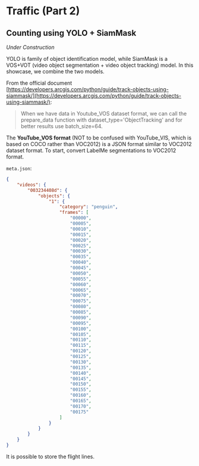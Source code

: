 # Traffic (Part 2)
## Counting using YOLO + SiamMask

*Under Construction*

YOLO is family of object identification model, while SiamMask is a VOS+VOT (video object segmentation + video object tracking) model. In this showcase, we combine the two models.

From the official document [https://developers.arcgis.com/python/guide/track-objects-using-siammask/](https://developers.arcgis.com/python/guide/track-objects-using-siammask/):

> When we have data in Youtube_VOS dataset format, we can call the prepare_data function with dataset_type='ObjectTracking' and for better results use batch_size=64.

The **YouTube_VOS format** (NOT to be confused with YouTube_V*I*S, which is based on COCO rather than VOC2012) is a JSON format similar to VOC2012 dataset format. To start, convert LabelMe segmentations to VOC2012 format.

`meta.json`:
```json
{
    "videos": {
        "003234408d": {
            "objects": {
                "1": {
                    "category": "penguin", 
                    "frames": [
                        "00000", 
                        "00005", 
                        "00010", 
                        "00015", 
                        "00020", 
                        "00025", 
                        "00030", 
                        "00035", 
                        "00040", 
                        "00045", 
                        "00050", 
                        "00055", 
                        "00060", 
                        "00065", 
                        "00070", 
                        "00075", 
                        "00080", 
                        "00085", 
                        "00090", 
                        "00095", 
                        "00100", 
                        "00105", 
                        "00110", 
                        "00115", 
                        "00120", 
                        "00125", 
                        "00130", 
                        "00135", 
                        "00140", 
                        "00145", 
                        "00150", 
                        "00155", 
                        "00160", 
                        "00165", 
                        "00170", 
                        "00175"
                    ]
                }
            }
        }
    }
}
```

It is possible to store the flight lines.